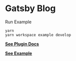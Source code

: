 # Gatsby Blog

Run Example

```shell
yarn
yarn workspace example develop
```

**[See Plugin Docs](./gatsby-theme-blog-ml-core/README.md)**

**[See Example](./example/README.md)**
